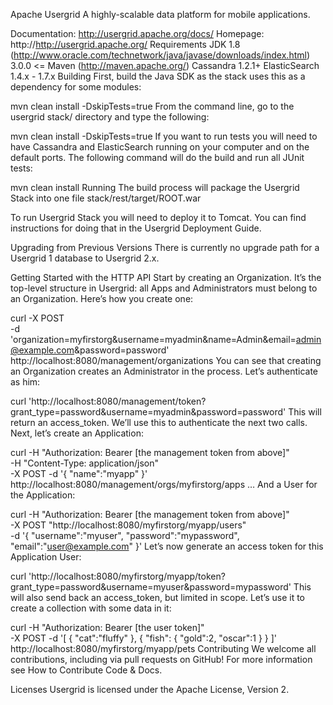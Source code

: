 Apache Usergrid
A highly-scalable data platform for mobile applications.

Documentation: http://usergrid.apache.org/docs/
Homepage: http://http://usergrid.apache.org/
Requirements
JDK 1.8 (http://www.oracle.com/technetwork/java/javase/downloads/index.html)
3.0.0 <= Maven (http://maven.apache.org/)
Cassandra 1.2.1+
ElasticSearch 1.4.x - 1.7.x
Building
First, build the Java SDK as the stack uses this as a dependency for some modules:

mvn clean install -DskipTests=true
From the command line, go to the usergrid stack/ directory and type the following:

mvn clean install -DskipTests=true
If you want to run tests you will need to have Cassandra and ElasticSearch running on your computer and on the default ports. The following command will do the build and run all JUnit tests:

mvn clean install
Running
The build process will package the Usergrid Stack into one file stack/rest/target/ROOT.war

To run Usergrid Stack you will need to deploy it to Tomcat. You can find instructions for doing that in the Usergrid Deployment Guide.

Upgrading from Previous Versions
There is currently no upgrade path for a Usergrid 1 database to Usergrid 2.x.

Getting Started with the HTTP API
Start by creating an Organization. It’s the top-level structure in Usergrid: all Apps and Administrators must belong to an Organization. Here’s how you create one:

curl -X POST  \
     -d 'organization=myfirstorg&username=myadmin&name=Admin&email=admin@example.com&password=password' \
     http://localhost:8080/management/organizations
You can see that creating an Organization creates an Administrator in the process. Let’s authenticate as him:

curl 'http://localhost:8080/management/token?grant_type=password&username=myadmin&password=password'
This will return an access_token. We’ll use this to authenticate the next two calls. Next, let’s create an Application:

curl -H "Authorization: Bearer [the management token from above]" \
     -H "Content-Type: application/json" \
     -X POST -d '{ "name":"myapp" }' \
     http://localhost:8080/management/orgs/myfirstorg/apps
… And a User for the Application:

curl -H "Authorization: Bearer [the management token from above]" \
     -X POST "http://localhost:8080/myfirstorg/myapp/users" \
     -d '{ "username":"myuser", "password":"mypassword", "email":"user@example.com" }'
Let’s now generate an access token for this Application User:

curl 'http://localhost:8080/myfirstorg/myapp/token?grant_type=password&username=myuser&password=mypassword'
This will also send back an access_token, but limited in scope. Let’s use it to create a collection with some data in it:

curl -H "Authorization: Bearer [the user token]" \
     -X POST -d '[ { "cat":"fluffy" }, { "fish": { "gold":2, "oscar":1 } } ]' \
     http://localhost:8080/myfirstorg/myapp/pets
Contributing
We welcome all contributions, including via pull requests on GitHub! For more information see How to Contribute Code & Docs.

Licenses
Usergrid is licensed under the Apache License, Version 2.
